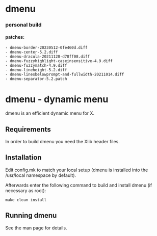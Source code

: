 # dmenu
### personal build

#### patches:
	- dmenu-border-20230512-0fe460d.diff
	- dmenu-center-5.2.diff
	- dmenu-dracula-20211128-d78ff08.diff
	- dmenu-fuzzyhighlight-caseinsensitive-4.9.diff
	- dmenu-fuzzymatch-4.9.diff
	- dmenu-lineheight-5.2.diff
	- dmenu-linesbelowprompt-and-fullwidth-20211014.diff
	- dmenu-separator-5.2.patch

dmenu - dynamic menu
====================
dmenu is an efficient dynamic menu for X.


Requirements
------------
In order to build dmenu you need the Xlib header files.


Installation
------------
Edit config.mk to match your local setup (dmenu is installed into
the /usr/local namespace by default).

Afterwards enter the following command to build and install dmenu
(if necessary as root):

    make clean install


Running dmenu
-------------
See the man page for details.
